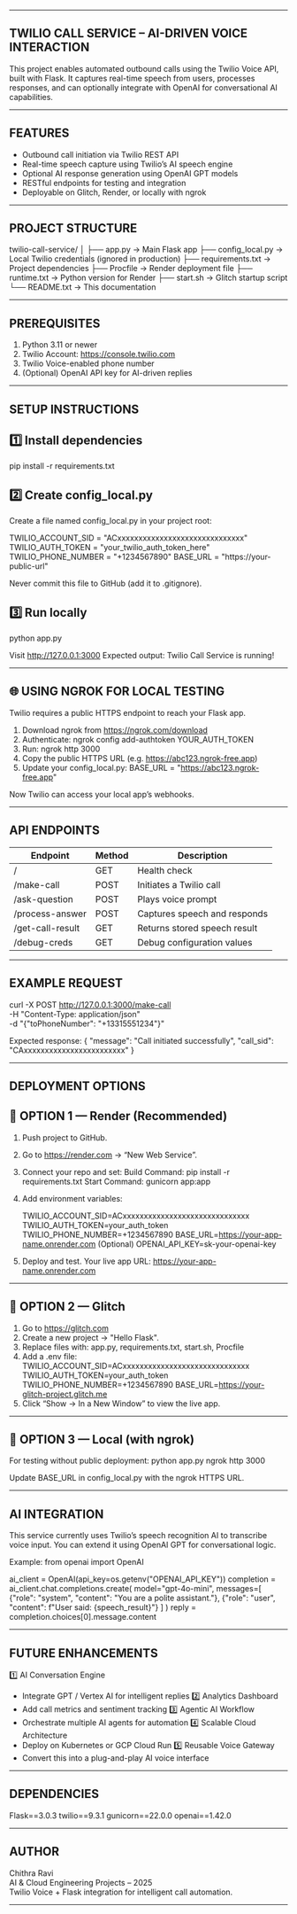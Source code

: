 ------------------------------------------------------------
 TWILIO CALL SERVICE – AI-DRIVEN VOICE INTERACTION
------------------------------------------------------------

This project enables automated outbound calls using the Twilio Voice API,
built with Flask. It captures real-time speech from users, processes responses,
and can optionally integrate with OpenAI for conversational AI capabilities.

------------------------------------------------------------
FEATURES
------------------------------------------------------------
- Outbound call initiation via Twilio REST API
- Real-time speech capture using Twilio’s AI speech engine
- Optional AI response generation using OpenAI GPT models
- RESTful endpoints for testing and integration
- Deployable on Glitch, Render, or locally with ngrok

------------------------------------------------------------
 PROJECT STRUCTURE
------------------------------------------------------------
twilio-call-service/
│
├── app.py              → Main Flask app
├── config_local.py     → Local Twilio credentials (ignored in production)
├── requirements.txt    → Project dependencies
├── Procfile            → Render deployment file
├── runtime.txt         → Python version for Render
├── start.sh            → Glitch startup script
└── README.txt          → This documentation

------------------------------------------------------------
 PREREQUISITES
------------------------------------------------------------
1. Python 3.11 or newer
2. Twilio Account: https://console.twilio.com
3. Twilio Voice-enabled phone number
4. (Optional) OpenAI API key for AI-driven replies

------------------------------------------------------------
SETUP INSTRUCTIONS
------------------------------------------------------------

1️⃣ Install dependencies
------------------------
pip install -r requirements.txt

2️⃣ Create config_local.py
--------------------------
Create a file named config_local.py in your project root:

TWILIO_ACCOUNT_SID = "ACxxxxxxxxxxxxxxxxxxxxxxxxxxxxxx"
TWILIO_AUTH_TOKEN = "your_twilio_auth_token_here"
TWILIO_PHONE_NUMBER = "+1234567890"
BASE_URL = "https://your-public-url"

Never commit this file to GitHub (add it to .gitignore).

3️⃣ Run locally
---------------
python app.py

Visit http://127.0.0.1:3000
Expected output:
Twilio Call Service is running!

------------------------------------------------------------
🌐 USING NGROK FOR LOCAL TESTING
------------------------------------------------------------
Twilio requires a public HTTPS endpoint to reach your Flask app.

1. Download ngrok from https://ngrok.com/download
2. Authenticate:
   ngrok config add-authtoken YOUR_AUTH_TOKEN
3. Run:
   ngrok http 3000
4. Copy the public HTTPS URL (e.g. https://abc123.ngrok-free.app)
5. Update your config_local.py:
   BASE_URL = "https://abc123.ngrok-free.app"

Now Twilio can access your local app’s webhooks.

------------------------------------------------------------
API ENDPOINTS
------------------------------------------------------------
| Endpoint            | Method | Description                      |
|---------------------|---------|----------------------------------|
| /                   | GET     | Health check                     |
| /make-call          | POST    | Initiates a Twilio call          |
| /ask-question       | POST    | Plays voice prompt               |
| /process-answer     | POST    | Captures speech and responds     |
| /get-call-result    | GET     | Returns stored speech result     |
| /debug-creds        | GET     | Debug configuration values       |

------------------------------------------------------------
EXAMPLE REQUEST
------------------------------------------------------------
curl -X POST http://127.0.0.1:3000/make-call \
  -H "Content-Type: application/json" \
  -d "{\"toPhoneNumber\": \"+13315551234\"}"

Expected response:
{
  "message": "Call initiated successfully",
  "call_sid": "CAxxxxxxxxxxxxxxxxxxxxxxxx"
}

------------------------------------------------------------
DEPLOYMENT OPTIONS
------------------------------------------------------------

🔹 OPTION 1 — Render (Recommended)
----------------------------------
1. Push project to GitHub.
2. Go to https://render.com → “New Web Service”.
3. Connect your repo and set:
   Build Command: pip install -r requirements.txt
   Start Command: gunicorn app:app
4. Add environment variables:

   TWILIO_ACCOUNT_SID=ACxxxxxxxxxxxxxxxxxxxxxxxxxxxxxx
   TWILIO_AUTH_TOKEN=your_auth_token
   TWILIO_PHONE_NUMBER=+1234567890
   BASE_URL=https://your-app-name.onrender.com
   (Optional) OPENAI_API_KEY=sk-your-openai-key

5. Deploy and test.
Your live app URL: https://your-app-name.onrender.com

------------------------------------------------------------
🔹 OPTION 2 — Glitch
------------------------------------------------------------
1. Go to https://glitch.com
2. Create a new project → "Hello Flask".
3. Replace files with:
   app.py, requirements.txt, start.sh, Procfile
4. Add a .env file:
   TWILIO_ACCOUNT_SID=ACxxxxxxxxxxxxxxxxxxxxxxxxxxxxxx
   TWILIO_AUTH_TOKEN=your_auth_token
   TWILIO_PHONE_NUMBER=+1234567890
   BASE_URL=https://your-glitch-project.glitch.me
5. Click “Show → In a New Window” to view the live app.

------------------------------------------------------------
🔹 OPTION 3 — Local (with ngrok)
------------------------------------------------------------
For testing without public deployment:
python app.py
ngrok http 3000

Update BASE_URL in config_local.py with the ngrok HTTPS URL.

------------------------------------------------------------
 AI INTEGRATION
------------------------------------------------------------
This service currently uses Twilio’s speech recognition AI to transcribe voice input.
You can extend it using OpenAI GPT for conversational logic.

Example:
from openai import OpenAI

ai_client = OpenAI(api_key=os.getenv("OPENAI_API_KEY"))
completion = ai_client.chat.completions.create(
    model="gpt-4o-mini",
    messages=[
        {"role": "system", "content": "You are a polite assistant."},
        {"role": "user", "content": f"User said: {speech_result}"}
    ]
)
reply = completion.choices[0].message.content

------------------------------------------------------------
FUTURE ENHANCEMENTS
------------------------------------------------------------
1️⃣ AI Conversation Engine
   - Integrate GPT / Vertex AI for intelligent replies
2️⃣ Analytics Dashboard
   - Add call metrics and sentiment tracking
3️⃣ Agentic AI Workflow
   - Orchestrate multiple AI agents for automation
4️⃣ Scalable Cloud Architecture
   - Deploy on Kubernetes or GCP Cloud Run
5️⃣ Reusable Voice Gateway
   - Convert this into a plug-and-play AI voice interface

------------------------------------------------------------
DEPENDENCIES
------------------------------------------------------------
Flask==3.0.3
twilio==9.3.1
gunicorn==22.0.0
openai==1.42.0

------------------------------------------------------------
AUTHOR
------------------------------------------------------------
Chithra Ravi  
AI & Cloud Engineering Projects – 2025  
Twilio Voice + Flask integration for intelligent call automation.

------------------------------------------------------------



